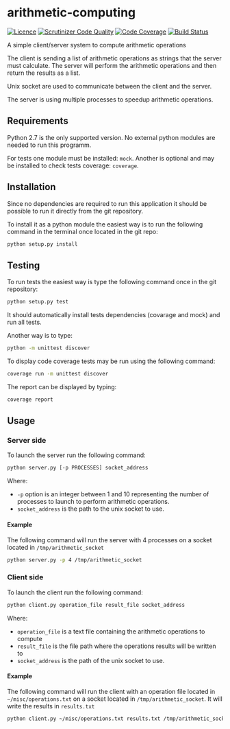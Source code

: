 # arithmetic-computing

[![Licence](https://img.shields.io/badge/license-MIT-brightgreen.svg)](LICENSE)
[![Scrutinizer Code Quality](https://scrutinizer-ci.com/g/Darkheir/arithmetic-computing/badges/quality-score.png?b=master)](https://scrutinizer-ci.com/g/Darkheir/arithmetic-computing/?branch=master)
[![Code Coverage](https://scrutinizer-ci.com/g/Darkheir/arithmetic-computing/badges/coverage.png?b=master)](https://scrutinizer-ci.com/g/Darkheir/arithmetic-computing/?branch=master)
[![Build Status](https://scrutinizer-ci.com/g/Darkheir/arithmetic-computing/badges/build.png?b=master)](https://scrutinizer-ci.com/g/Darkheir/arithmetic-computing/build-status/master)

A simple client/server system to compute arithmetic operations

The client is sending a list of arithmetic operations as strings that the server must calculate. The server will perform the arithmetic operations and then return the results as a list.

Unix socket are used to communicate between the client and the server.

The server is using multiple processes to speedup arithmetic operations.

## Requirements

Python 2.7 is the only supported version.
No external python modules are needed to run this programm.

For tests one module must be installed: `mock`. Another is optional and may be installed to check tests coverage: `coverage`.

## Installation

Since no dependencies are required to run this application it should be possible to run it directly from the git repository.

To install it as a python module the easiest way is to run the following command in the terminal once located in the git repo:

```bash
python setup.py install
```

## Testing

To run tests the easiest way is type the following command once in the git repository:

```bash
python setup.py test
```
It should automatically install tests dependencies (covarage and mock) and run all tests.

Another way is to type:

```bash
python -m unittest discover
```

To display code coverage tests may be run using the following command:

```bash
coverage run -m unittest discover
```

The report can be displayed by typing:

```bash
coverage report
```

## Usage

### Server side


To launch the server run the following command:

```bash
python server.py [-p PROCESSES] socket_address
```

Where:
* `-p` option is an integer between 1 and 10 representing the number of processes to launch to perform arithmetic operations.
* `socket_address` is the path to the  unix socket to use.

#### Example

The following command will run the server with 4 processes on a socket located in `/tmp/arithmetic_socket`

```bash
python server.py -p 4 /tmp/arithmetic_socket
```

### Client side

To launch the client run the following command:

```bash
python client.py operation_file result_file socket_address
```
Where:
* `operation_file` is a text file containing the arithmetic operations to compute
* `result_file` is the file path where the operations results will be written to
* `socket_address` is the path of the unix socket to use.

#### Example

The following command will run the client with an operation file located in `~/misc/operations.txt` on a socket located in `/tmp/arithmetic_socket`. It will write the results in `results.txt`

```bash
python client.py ~/misc/operations.txt results.txt /tmp/arithmetic_socket
```
